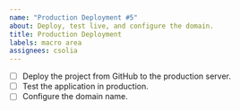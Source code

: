 ```yaml
---
name: "Production Deployment #5"
about: Deploy, test live, and configure the domain.
title: Production Deployment
labels: macro area
assignees: csolia
---
```


- [ ] Deploy the project from GitHub to the production server.
- [ ] Test the application in production.
- [ ] Configure the domain name.
